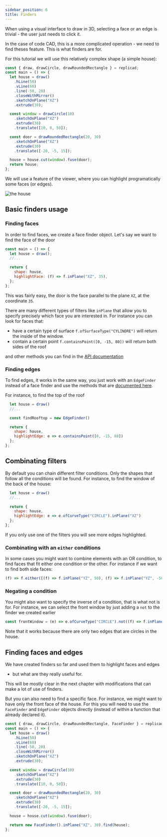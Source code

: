 ```yaml
---
sidebar_position: 6
title: Finders
---
```


When using a visual interface to draw in 3D, selecting a face or an edge is
trivial - the user just needs to click it.

In the case of code CAD, this is a more complicated operation - we need to find
theses feature. This is what finders are for.

For this tutorial we will use this relatively complex shape (a simple house):

```js withWorkbench
const { draw, drawCircle, drawRoundedRectangle } = replicad;
const main = () => {
  let house = draw()
    .hLine(50)
    .vLine(60)
    .line(-50, 20)
    .closeWithMirror()
    .sketchOnPlane("XZ")
    .extrude(30);

  const window = drawCircle(10)
    .sketchOnPlane("XZ")
    .extrude(30)
    .translate([10, 0, 50]);

  const door = drawRoundedRectangle(20, 30)
    .sketchOnPlane("XZ")
    .extrude(30)
    .translate([-20, -5, 15]);

  house = house.cut(window).fuse(door);
  return house;
};
```

We will use a feature of the viewer, where you can highlight programatically
some faces (or edges).

![the house](/img/tutorial/finders-1.png)

## Basic finders usage

### Finding faces

In order to find faces, we create a face finder object. Let's say we want to
find the face of the door

```js
const main = () => {
  let house = draw();
  //...

  return {
    shape: house,
    highlightFace: (f) => f.inPlane("XZ", 35),
  };
};
```

This was fairly easy, the door is the face parallel to the plane `XZ`, at
the coordinate `35`.

There are many different types of filters like `inPlane` that allow you to
specify precisely which face you are interested in. For instance you can look
for faces that:

- have a certain type of surface `f.ofSurfaceType("CYLINDRE")` will return the
  inside of the window.
- contain a certain point `f.containsPoint([0, -15, 80])` will return both
  sides of the roof

and other methods you can find in the [API
documentation](/docs/api/classes/FaceFinder#filter-methods)

### Finding edges

To find edges, it works in the same way, you just work with an `EdgeFinder`
instead of a face finder and use the methods that are [documented here](/docs/api/classes/EdgeFinder#filter-methods).

For instance, to find the top of the roof

```js
  let house = draw()
  //...

  const findRooftop = new EdgeFinder()

  return {
    shape: house,
    highlightEdge: e => e.containsPoint([0, -15, 80])
  };
};
```

## Combinating filters

By default you can chain different filter conditions. Only the shapes that
follow all the conditions will be found. For instance, to find the window of
the back of the house:

```js
  let house = draw()
  //...

  return {
    shape: house,
    highlightEdge: e => e.ofCurveType("CIRCLE").inPlane("XZ")
  };
};
```

If you only use one of the filters you will see more edges highlighted.

### Combinating with an `either` conditions

In some cases you might want to combine elements with an OR condition, to find
faces that fit either one condition or the other. For instance if we want to
find both side faces:

```js
(f) => f.either([(f) => f.inPlane("YZ", 50), (f) => f.inPlane("YZ", -50)]);
```

### Negating a condition

You might also want to specify the inverse of a condition, that is what not is
for. For instance, we can select the front window by just adding a `not` to the
finder we created earlier

```js
const frontWindow = (e) => e.ofCurveType("CIRCLE").not((f) => f.inPlane("XZ"));
```

Note that it works because there are only two edges that are circles in the
house.

## Finding faces and edges

We have created finders so far and used them to highlight faces and edges

- but what are they really useful for.

This will be mostly clear in the next chapter with modifications that can make
a lot of use of finders.

But you can also need to find a specific face. For instance, we might want to
have only the front face of the house. For this you will need to use the
`FaceFinder` and `EdgeFinder` objects directly (instead of within a function
that already declared it).

```js withWorkbench
const { draw, drawCircle, drawRoundedRectangle, FaceFinder } = replicad;
const main = () => {
  let house = draw()
    .hLine(50)
    .vLine(60)
    .line(-50, 20)
    .closeWithMirror()
    .sketchOnPlane("XZ")
    .extrude(30);

  const window = drawCircle(10)
    .sketchOnPlane("XZ")
    .extrude(30)
    .translate([10, 0, 50]);

  const door = drawRoundedRectangle(20, 30)
    .sketchOnPlane("XZ")
    .extrude(30)
    .translate([-20, -5, 15]);

  house = house.cut(window).fuse(door);

  return new FaceFinder().inPlane("XZ", 30).find(house);
};
```
